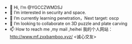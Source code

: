 - 👋 Hi, I’m @YGCCZWMDSJ
- 👀 I’m interested in security and space.
- 🌱 I’m currently learning penetration，Next target: oscp
- 💞️ I’m looking to collaborate on 3D puzzle and plate carving
- 📫 How to reach me ,my mail ,heihei 
我的个人网站：http://www.mf.zxxbamboo.xyz/
<诚心交友>
<!---
YGCCZWMDSJ/YGCCZWMDSJ is a ✨ special ✨ repository because its `README.md` (this file) appears on your GitHub profile.
You can click the Preview link to take a look at your changes.
--->
